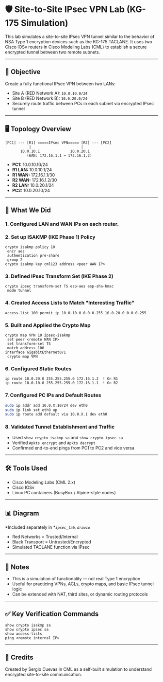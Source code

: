 # 🛡️ Site-to-Site IPsec VPN Lab (KG-175 Simulation)

This lab simulates a site-to-site IPsec VPN tunnel similar to the behavior of NSA Type 1 encryption devices such as the KG-175 TACLANE. It uses two Cisco IOSv routers in Cisco Modeling Labs (CML) to establish a secure encrypted tunnel between two remote subnets.

---

## 🎯 Objective

Create a fully functional IPsec VPN between two LANs:

- Site A (RED Network A): `10.0.10.0/24`
- Site B (RED Network B): `10.0.20.0/24`
- Securely route traffic between PCs in each subnet via encrypted IPsec tunnel

---

## 🖥️ Topology Overview

```
[PC1] --- [R1] =====IPsec VPN===== [R2] --- [PC2]
           |                       |
       10.0.10.1              10.0.20.1
          (WAN: 172.16.1.1 ↔ 172.16.1.2)
```

- **PC1:** 10.0.10.10/24
- **R1 LAN:** 10.0.10.1/24
- **R1 WAN:** 172.16.1.1/30
- **R2 WAN:** 172.16.1.2/30
- **R2 LAN:** 10.0.20.1/24
- **PC2:** 10.0.20.10/24

---

## 🔧 What We Did

### 1. **Configured LAN and WAN IPs** on each router.

### 2. **Set up ISAKMP (IKE Phase 1) Policy**

```cisco
crypto isakmp policy 10
 encr aes
 authentication pre-share
 group 2
crypto isakmp key cml123 address <peer WAN IP>
```

### 3. **Defined IPsec Transform Set (IKE Phase 2)**

```cisco
crypto ipsec transform-set TS esp-aes esp-sha-hmac
 mode tunnel
```

### 4. **Created Access Lists to Match "Interesting Traffic"**

```cisco
access-list 100 permit ip 10.0.10.0 0.0.0.255 10.0.20.0 0.0.0.255
```

### 5. **Built and Applied the Crypto Map**

```cisco
crypto map VPN 10 ipsec-isakmp
 set peer <remote WAN IP>
 set transform-set TS
 match address 100
interface GigabitEthernet0/1
 crypto map VPN
```

### 6. **Configured Static Routes**

```cisco
ip route 10.0.20.0 255.255.255.0 172.16.1.2  ! On R1
ip route 10.0.10.0 255.255.255.0 172.16.1.1  ! On R2
```

### 7. **Configured PC IPs and Default Routes**

```sh
sudo ip addr add 10.0.X.10/24 dev eth0
sudo ip link set eth0 up
sudo ip route add default via 10.0.X.1 dev eth0
```

### 8. **Validated Tunnel Establishment and Traffic**

- Used `show crypto isakmp sa` and `show crypto ipsec sa`
- Verified `#pkts encrypt` and `#pkts decrypt`
- Confirmed end-to-end pings from PC1 to PC2 and vice versa

---

## 🛠️ Tools Used

- Cisco Modeling Labs (CML 2.x)
- Cisco IOSv
- Linux PC containers (BusyBox / Alpine-style nodes)

---

## 📊 Diagram

*Included separately in **`ipsec_lab.drawio`*

- Red Networks = Trusted/Internal
- Black Transport = Untrusted/Encrypted
- Simulated TACLANE function via IPsec

---

## 📘 Notes

- This is a simulation of functionality — not real Type 1 encryption
- Useful for practicing VPNs, ACLs, crypto maps, and basic IPsec tunnel logic
- Can be extended with NAT, third sites, or dynamic routing protocols

---

## ✅ Key Verification Commands

```cisco
show crypto isakmp sa
show crypto ipsec sa
show access-lists
ping <remote internal IP>
```

---

## 🙌 Credits

Created by Sergio Cuevas in CML as a self-built simulation to understand encrypted site-to-site communication.

